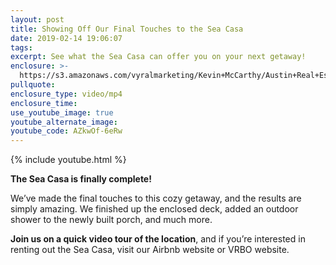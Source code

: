 ```yaml
---
layout: post
title: Showing Off Our Final Touches to the Sea Casa
date: 2019-02-14 19:06:07
tags:
excerpt: See what the Sea Casa can offer you on your next getaway!
enclosure: >-
  https://s3.amazonaws.com/vyralmarketing/Kevin+McCarthy/Austin+Real+Estate-+Showing+the+Final+Touches+to+the+Sea+Casa.mp4
pullquote:
enclosure_type: video/mp4
enclosure_time:
use_youtube_image: true
youtube_alternate_image:
youtube_code: AZkwOf-6eRw
---
```


{% include youtube.html %}

**The Sea Casa is finally complete!**

We’ve made the final touches to this cozy getaway, and the results are simply amazing. We finished up the enclosed deck, added an outdoor shower to the newly built porch, and much more.

**Join us on a quick video tour of the location**, and if you’re interested in renting out the Sea Casa, visit our Airbnb website or VRBO website.

&nbsp;